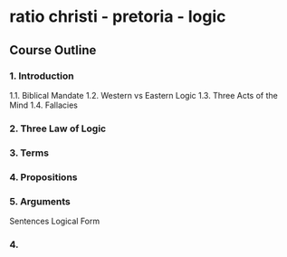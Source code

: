 # ratio christi - pretoria - logic

## Course Outline

### 1. Introduction

1.1. Biblical Mandate
1.2. Western vs Eastern Logic
1.3. Three Acts of the Mind
1.4. Fallacies                                                                                                                                                                                                                                                                                                                                                                                                                     

### 2. Three Law of Logic

### 3. Terms

### 4. Propositions

### 5. Arguments

Sentences Logical Form

### 4. 
